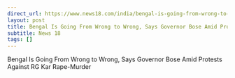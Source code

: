 ```yaml
---
direct_url: https://www.news18.com/india/bengal-is-going-from-wrong-to-wrong-says-governor-bose-amid-protests-against-rg-kar-rape-murder-9040639.html
layout: post
title: Bengal Is Going From Wrong to Wrong, Says Governor Bose Amid Protests Against RG Kar Rape-Murder
subtitle: News 18
tags: []
---
```


Bengal Is Going From Wrong to Wrong, Says Governor Bose Amid Protests Against RG Kar Rape-Murder
